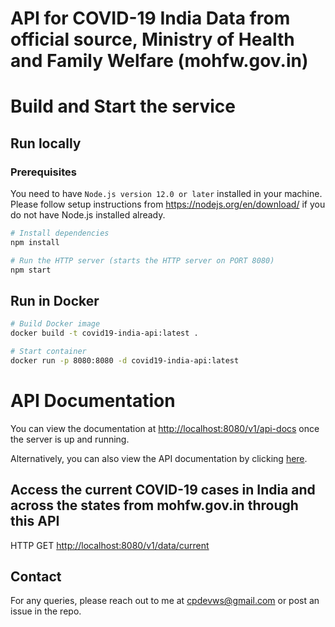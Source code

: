 # API for COVID-19 India Data from official source, Ministry of Health and Family Welfare (mohfw.gov.in)

# Build and Start the service

## Run locally

### Prerequisites
You need to have `Node.js version 12.0 or later` installed in your machine. Please follow setup instructions from https://nodejs.org/en/download/ if you do not have Node.js installed already.


``` bash
# Install dependencies
npm install

# Run the HTTP server (starts the HTTP server on PORT 8080)
npm start

```

## Run in Docker

```bash
# Build Docker image
docker build -t covid19-india-api:latest .
```

```bash
# Start container
docker run -p 8080:8080 -d covid19-india-api:latest
```


# API Documentation

You can view the documentation at [http://localhost:8080/v1/api-docs](http://localhost:8080/v1/api-docs) once the server is up and running.

Alternatively, you can also view the API documentation by clicking [here](https://petstore.swagger.io/?url=https://raw.githubusercontent.com/crosslibs/covid19-india-api/master/swagger.yaml).

## Access the current COVID-19 cases in India and across the states from mohfw.gov.in through this API
HTTP GET [http://localhost:8080/v1/data/current](http://localhost:8080/v1/data/current)

## Contact
For any queries, please reach out to me at cpdevws@gmail.com or post an issue in the repo.
